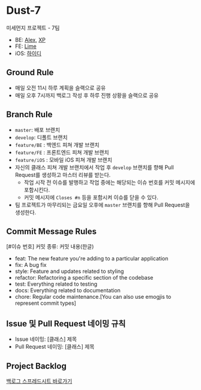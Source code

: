 # Dust-7
미세먼지 프로젝트 - 7팀

* BE: [Alex][alex], [XP][xp]
* FE: [Lime][lime]
* iOS: [하이디][heidi]

## Ground Rule

* 매일 오전 11시 하루 계획을 슬랙으로 공유
* 매일 오후 7시까지 백로그 작성 후 하루 진행 상황을 슬랙으로 공유

## Branch Rule

* `master`: 배포 브랜치
* `develop`: 디폴트 브랜치
* `feature/BE` : 백엔드 피쳐 개발 브랜치
* `feature/FE` : 프론트엔드 피쳐 개발 브랜치
* `feature/iOS` : 모바일 iOS 피쳐 개발 브랜치
* 자신의 클래스 피쳐 개발 브랜치에서 작업 후 `develop` 브랜치를 향해 Pull Request를 생성하고 마스터 리뷰를 받는다.
    * 작업 시작 전 이슈를 발행하고 작업 중에는 해당되는 이슈 번호를 커밋 메시지에 포함시킨다.
    * 커밋 메시지에 `Closes #n` 등을 포함시켜 이슈를 닫을 수 있다.
* 팀 프로젝트가 마무리되는 금요일 오후에 `master` 브랜치를 향해 Pull Request을 생성한다.

## Commit Message Rules

[#이슈 번호] 커밋 종류: 커밋 내용(한글)

* feat: The new feature you're adding to a particular application
* fix: A bug fix
* style: Feature and updates related to styling
* refactor: Refactoring a specific section of the codebase
* test: Everything related to testing
* docs: Everything related to documentation
* chore: Regular code maintenance.[You can also use emogjis to represent commit types]

## Issue 및 Pull Request 네이밍 규칙

* Issue 네이밍: [클래스] 제목
* Pull Request 네이밍: [클래스] 제목

## Project Backlog

[백로그 스프레드시트 바로가기][back-log]

[back-log]: https://docs.google.com/spreadsheets/d/1af1bbbi45BNF-c-OAyq9FMalbajfl8WQ7YgVgHc4Zew/edit#gid=1386834576
[alex]: https://github.com/haveagood
[xp]: https://github.com/cocojen
[lime]: https://github.com/Lime-Lee
[heidi]: https://github.com/seizze

